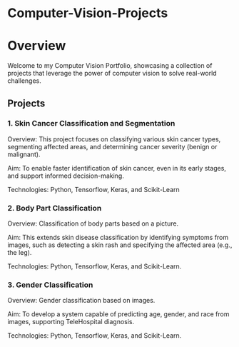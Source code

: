 # Computer-Vision-Projects

# Overview

Welcome to my Computer Vision Portfolio, showcasing a collection of projects that leverage the power of computer vision to solve real-world challenges.

## Projects

### 1. Skin Cancer Classification and Segmentation
Overview: This project focuses on classifying various skin cancer types, segmenting affected areas, and determining cancer severity (benign or malignant).

Aim: To enable faster identification of skin cancer, even in its early stages, and support informed decision-making.

Technologies: Python, Tensorflow, Keras, and Scikit-Learn

### 2. Body Part Classification
Overview: Classification of body parts based on a picture.

Aim: This extends skin disease classification by identifying symptoms from images, such as detecting a skin rash and specifying the affected area (e.g., the leg).

Technologies: Python, Tensorflow, Keras, and Scikit-Learn.

### 3. Gender Classification
Overview: Gender classification based on images.

Aim: To develop a system capable of predicting age, gender, and race from images, supporting TeleHospital diagnosis.

Technologies: Python, Tensorflow, Keras, and Scikit-Learn.
